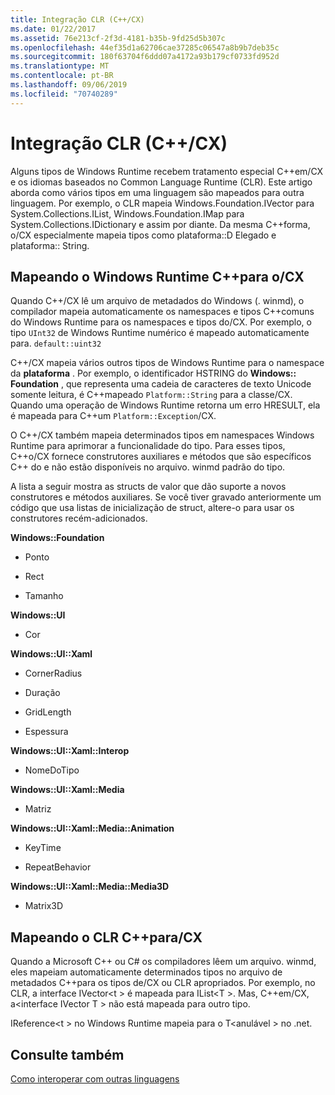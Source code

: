 ```yaml
---
title: Integração CLR (C++/CX)
ms.date: 01/22/2017
ms.assetid: 76e213cf-2f3d-4181-b35b-9fd25d5b307c
ms.openlocfilehash: 44ef35d1a62706cae37285c06547a8b9b7deb35c
ms.sourcegitcommit: 180f63704f6ddd07a4172a93b179cf0733fd952d
ms.translationtype: MT
ms.contentlocale: pt-BR
ms.lasthandoff: 09/06/2019
ms.locfileid: "70740289"
---
```

# <a name="clr-integration-ccx"></a>Integração CLR (C++/CX)

Alguns tipos de Windows Runtime recebem tratamento especial C++em/CX e os idiomas baseados no Common Language Runtime (CLR). Este artigo aborda como vários tipos em uma linguagem são mapeados para outra linguagem. Por exemplo, o CLR mapeia Windows.Foundation.IVector para System.Collections.IList, Windows.Foundation.IMap para System.Collections.IDictionary e assim por diante. Da mesma C++forma, o/CX especialmente mapeia tipos como plataforma::D Elegado e plataforma:: String.

## <a name="mapping-the-windows-runtime-to-ccx"></a>Mapeando o Windows Runtime C++para o/CX

Quando C++/CX lê um arquivo de metadados do Windows (. winmd), o compilador mapeia automaticamente os namespaces e tipos C++comuns do Windows Runtime para os namespaces e tipos do/CX. Por exemplo, o tipo `UInt32` de Windows Runtime numérico é mapeado automaticamente para. `default::uint32`

C++/CX mapeia vários outros tipos de Windows Runtime para o namespace da **plataforma** . Por exemplo, o identificador HSTRING do **Windows:: Foundation** , que representa uma cadeia de caracteres de texto Unicode somente leitura, é C++mapeado `Platform::String` para a classe/CX. Quando uma operação de Windows Runtime retorna um erro HRESULT, ela é mapeada para C++um `Platform::Exception`/CX.

O C++/CX também mapeia determinados tipos em namespaces Windows Runtime para aprimorar a funcionalidade do tipo. Para esses tipos, C++o/CX fornece construtores auxiliares e métodos que são específicos C++ do e não estão disponíveis no arquivo. winmd padrão do tipo.

A lista a seguir mostra as structs de valor que dão suporte a novos construtores e métodos auxiliares. Se você tiver gravado anteriormente um código que usa listas de inicialização de struct, altere-o para usar os construtores recém-adicionados.

**Windows::Foundation**

- Ponto

- Rect

- Tamanho

**Windows::UI**

- Cor

**Windows::UI::Xaml**

- CornerRadius

- Duração

- GridLength

- Espessura

**Windows::UI::Xaml::Interop**

- NomeDoTipo

**Windows::UI::Xaml::Media**

- Matriz

**Windows::UI::Xaml::Media::Animation**

- KeyTime

- RepeatBehavior

**Windows::UI::Xaml::Media::Media3D**

- Matrix3D

## <a name="mapping-the-clr-to-ccx"></a>Mapeando o CLR C++para/CX

Quando a Microsoft C++ ou C# os compiladores lêem um arquivo. winmd, eles mapeiam automaticamente determinados tipos no arquivo de metadados C++para os tipos de/CX ou CLR apropriados. Por exemplo, no CLR, a interface IVector\<t > é mapeada para IList\<T >. Mas, C++em/CX, a\<interface IVector T > não está mapeada para outro tipo.

IReference\<t > no Windows Runtime mapeia para o T\<anulável > no .net.

## <a name="see-also"></a>Consulte também

[Como interoperar com outras linguagens](../cppcx/interoperating-with-other-languages-c-cx.md)
